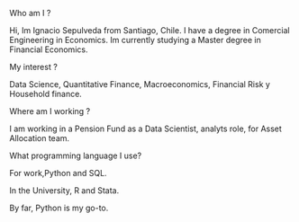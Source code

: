 Who am I ?

Hi, Im Ignacio Sepulveda from Santiago, Chile. I have a degree in Comercial Engineering in Economics. Im currently studying a Master degree in Financial Economics.

My interest ? 

Data Science, Quantitative Finance, Macroeconomics, Financial Risk y Household finance. 

Where am I working ?

I am working in a Pension Fund as a Data Scientist, analyts role,  for Asset Allocation team. 

What programming language I use?

For work,Python and SQL.

In the University, R and Stata. 

By far, Python is my go-to.
